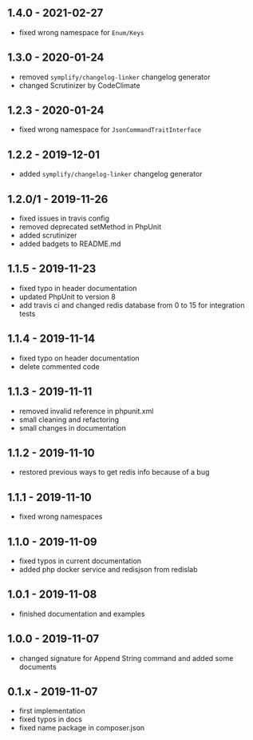 ## 1.4.0 - 2021-02-27

- fixed wrong namespace for `Enum/Keys`

## 1.3.0 - 2020-01-24

- removed `symplify/changelog-linker` changelog generator
- changed Scrutinizer by CodeClimate

## 1.2.3 - 2020-01-24

- fixed wrong namespace for `JsonCommandTraitInterface`

## 1.2.2 - 2019-12-01

- added `symplify/changelog-linker` changelog generator

## 1.2.0/1 - 2019-11-26

- fixed issues in travis config
- removed deprecated setMethod in PhpUnit
- added scrutinizer
- added badgets to README.md

## 1.1.5 - 2019-11-23
- fixed typo in header documentation
- updated PhpUnit to version 8
- add travis ci and changed redis database from 0 to 15 for integration tests

## 1.1.4 - 2019-11-14

- fixed typo on header documentation
- delete commented code

## 1.1.3 - 2019-11-11

- removed invalid reference in phpunit.xml
- small cleaning and refactoring
- small changes in documentation

## 1.1.2 - 2019-11-10

- restored previous ways to get redis info because of a bug

## 1.1.1 - 2019-11-10

- fixed wrong namespaces

## 1.1.0 - 2019-11-09

- fixed typos in current documentation
- added php docker service and redisjson from redislab

## 1.0.1 - 2019-11-08

- finished documentation and examples

## 1.0.0 - 2019-11-07

- changed signature for Append String command and added some documents

## 0.1.x - 2019-11-07

- first implementation
- fixed typos in docs
- fixed name package in composer.json